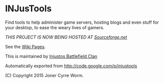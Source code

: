 # INJusTools
Find tools to help administer game servers, hosting blogs and even stuff for your desktop, to ease the weary lives of gamers.

*THIS PROJECT IS NOW BEING HOSTED AT [Sourceforge.net](http://injustools.sourceforge.net)*

See the [Wiki Pages](../../tree/wiki).

This is maintained by [Injustos Battlefield Clan](http://www.injustos.net)

Automatically exported from http://code.google.com/p/injustools

(C) Copyright 2015 Joner Cyrre Worm.
